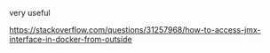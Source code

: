 

very useful 

https://stackoverflow.com/questions/31257968/how-to-access-jmx-interface-in-docker-from-outside